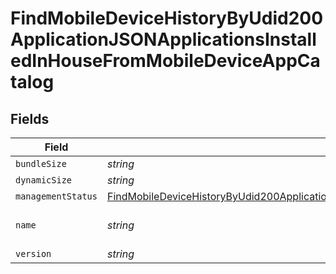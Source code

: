 # FindMobileDeviceHistoryByUdid200ApplicationJSONApplicationsInstalledInHouseFromMobileDeviceAppCatalog


## Fields

| Field                                                                                                                                                                                                                                                                     | Type                                                                                                                                                                                                                                                                      | Required                                                                                                                                                                                                                                                                  | Description                                                                                                                                                                                                                                                               | Example                                                                                                                                                                                                                                                                   |
| ------------------------------------------------------------------------------------------------------------------------------------------------------------------------------------------------------------------------------------------------------------------------- | ------------------------------------------------------------------------------------------------------------------------------------------------------------------------------------------------------------------------------------------------------------------------- | ------------------------------------------------------------------------------------------------------------------------------------------------------------------------------------------------------------------------------------------------------------------------- | ------------------------------------------------------------------------------------------------------------------------------------------------------------------------------------------------------------------------------------------------------------------------- | ------------------------------------------------------------------------------------------------------------------------------------------------------------------------------------------------------------------------------------------------------------------------- |
| `bundleSize`                                                                                                                                                                                                                                                              | *string*                                                                                                                                                                                                                                                                  | :heavy_minus_sign:                                                                                                                                                                                                                                                        | N/A                                                                                                                                                                                                                                                                       | 3 MB                                                                                                                                                                                                                                                                      |
| `dynamicSize`                                                                                                                                                                                                                                                             | *string*                                                                                                                                                                                                                                                                  | :heavy_minus_sign:                                                                                                                                                                                                                                                        | N/A                                                                                                                                                                                                                                                                       | 12 KB                                                                                                                                                                                                                                                                     |
| `managementStatus`                                                                                                                                                                                                                                                        | [FindMobileDeviceHistoryByUdid200ApplicationJSONApplicationsInstalledInHouseFromMobileDeviceAppCatalogManagementStatus](../../models/operations/findmobiledevicehistorybyudid200applicationjsonapplicationsinstalledinhousefrommobiledeviceappcatalogmanagementstatus.md) | :heavy_minus_sign:                                                                                                                                                                                                                                                        | N/A                                                                                                                                                                                                                                                                       |                                                                                                                                                                                                                                                                           |
| `name`                                                                                                                                                                                                                                                                    | *string*                                                                                                                                                                                                                                                                  | :heavy_minus_sign:                                                                                                                                                                                                                                                        | N/A                                                                                                                                                                                                                                                                       | Self Service Mobile                                                                                                                                                                                                                                                       |
| `version`                                                                                                                                                                                                                                                                 | *string*                                                                                                                                                                                                                                                                  | :heavy_minus_sign:                                                                                                                                                                                                                                                        | N/A                                                                                                                                                                                                                                                                       | 10.1.1                                                                                                                                                                                                                                                                    |